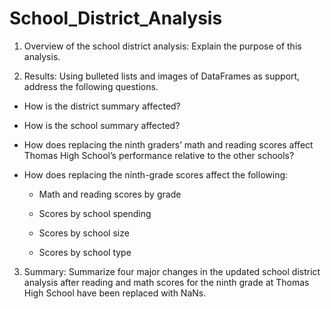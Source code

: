 # School_District_Analysis
1. Overview of the school district analysis: Explain the purpose of this analysis.

2. Results: Using bulleted lists and images of DataFrames as support, address the following questions.

- How is the district summary affected?



- How is the school summary affected?


- How does replacing the ninth graders’ math and reading scores affect Thomas High School’s performance relative to the other schools?


- How does replacing the ninth-grade scores affect the following:

    - Math and reading scores by grade


    - Scores by school spending


    - Scores by school size


    - Scores by school type





3. Summary: Summarize four major changes in the updated school district analysis after reading and math scores for the ninth grade at Thomas High School have been replaced with NaNs.
